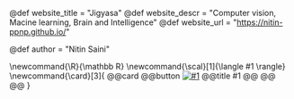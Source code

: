 <!--
Add here global page variables to use throughout your
website.
The website_* must be defined for the RSS to work
-->
@def website_title = "Jigyasa"
@def website_descr = "Computer vision, Macine learning, Brain and Intelligence"
@def website_url   = "https://nitin-ppnp.github.io/"

@def author = "Nitin Saini"

<!--
Add here global latex commands to use throughout your
pages. It can be math commands but does not need to be.
For instance:
* \newcommand{\phrase}{This is a long phrase to copy.}
-->
\newcommand{\R}{\mathbb R}
\newcommand{\scal}[1]{\langle #1 \rangle}
\newcommand{\card}[3]{
  @@card
    @@button
        [![#1](/assets/!#2)](!#3)
        @@title
        #1
        @@
    @@
  @@
}

